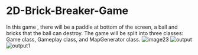 # 2D-Brick-Breaker-Game
In this game , there will be a paddle at bottom of the screen, a ball and bricks that the ball can destroy.
The game will be split into three classes: Game class, Gameplay class, and MapGenerator class.
![image23](https://user-images.githubusercontent.com/115079315/235369083-a062cc8a-643c-4fd7-9fbf-682886f1d079.PNG)
![output](https://user-images.githubusercontent.com/115079315/235369104-ae83f65f-078d-42dd-84fd-f440a81bee4b.PNG)
![output1](https://user-images.githubusercontent.com/115079315/235369139-0cdddebc-74bd-4683-ba85-fa008388be80.PNG)

